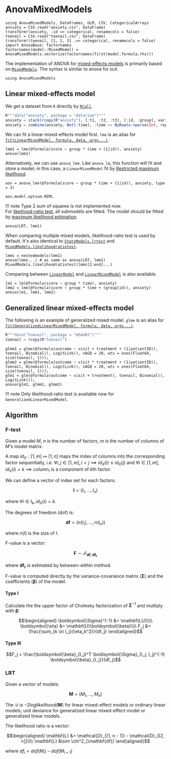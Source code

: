 # AnovaMixedModels
```@setup mm
using AnovaMixedModels, DataFrames, GLM, CSV, CategoricalArrays
anxiety = CSV.read("anxiety.csv", DataFrame)
transform!(anxiety, :id => categorical, renamecols = false)
toenail = CSV.read("toenail.csv", DataFrame)
transform!(toenail, [1, 2, 3] .=> categorical, renamecols = false)
import AnovaBase: factornames
factornames(model::MixedModel) = AnovaMixedModels.vectorize(factornames(first(model.formula.rhs)))
```
The implementation of ANOVA for [mixed-effects models](https://en.wikipedia.org/wiki/Mixed_model) is primarily based on [`MixedModels`](https://juliastats.org/MixedModels.jl/stable/). The syntax is similar to anova for `GLM`.   
```@example mm
using AnovaMixedModels
```
## Linear mixed-effects model
We get a dataset from `R` directly by [`RCall`](https://juliainterop.github.io/RCall.jl/stable/).
```julia
R"""data("anxiety", package = "datarium")"""
anxiety = stack(rcopy(R"anxiety"), [:t1, :t2, :t3], [:id, :group], variable_name = :time, value_name = :score)
anxiety = combine(anxiety, Not(:time), :time => ByRow(x->parse(Int, replace(String(x), "t"=>""))) => :time)
```
We can fit a linear mixed-effects model first. `lme` is an alias for [`fit(LinearMixedModel, formula, data, args...)`](https://juliastats.org/MixedModels.jl/stable/constructors/#Examples-of-linear-mixed-effects-model-fits).
```@example mm
lmm1 = lme(@formula(score ~ group * time + (1|id)), anxiety)
anova(lmm1)
```
Alternatively, we can use `anova_lme`. Like `anova_lm`, this function will fit and store a model; in this case, a `LinearMixedModel` fit by [Restricted maximum likelihood](https://en.wikipedia.org/wiki/Restricted_maximum_likelihood).
```@example mm
aov = anova_lme(@formula(score ~ group * time + (1|id)), anxiety, type = 3)
```
```@example mm
aov.model.optsum.REML
```
!!! note
    Type 2 sum of squares is not implemented now.  
For [likeihood-ratio test](https://en.wikipedia.org/wiki/Likelihood-ratio_test), all submodels are fitted. The model should be fitted by [maximum likelihood estimation](https://en.wikipedia.org/wiki/Maximum_likelihood_estimation).
```@example mm
anova(LRT, lmm1)
```
When comparing multiple mixed models, likelihood-ratio test is used by default. 
It's also identical to [`StatsModels.lrtest`](https://juliastats.org/StatsModels.jl/stable/api/#StatsModels.lrtest) and [`MixedModels.likelihoodratiotest`](https://juliastats.org/MixedModels.jl/stable/api/#MixedModels.LikelihoodRatioTest).
```@example mm
lmms = nestedmodels(lmm1)
anova(lmms...) # as same as anova(LRT, lmm1)
MixedModels.likelihoodratiotest(lmms[2:end]...)
``` 
Comparing between [`LinearModel`](https://juliastats.org/GLM.jl/stable/api/#GLM.LinearModel) and [`LinearMixedModel`](https://juliastats.org/MixedModels.jl/stable/api/#MixedModels.LinearMixedModel) is also available.
```@example mm
lm1 = lm(@formula(score ~ group * time), anxiety)
lmm2 = lme(@formula(score ~ group * time + (group|id)), anxiety)
anova(lm1, lmm1, lmm2)
```
## Generalized linear mixed-effects model
The following is an example of generalized mixed model. `glme` is an alias for [`fit(GeneralizedLinearMixedModel, formula, data, args...)`](https://juliastats.org/MixedModels.jl/stable/constructors/#Fitting-generalized-linear-mixed-models).
```julia
R"""data("toenail", package = "HSAUR2")"""
toenail = rcopy(R"toenail")
```
```@example mm
glmm1 = glme(@formula(outcome ~ visit + treatment + (1|patientID)), toenail, Binomial(), LogitLink(), nAGQ = 20, wts = ones(Float64, size(toenail, 1)));
glmm2 = glme(@formula(outcome ~ visit * treatment + (1|patientID)), toenail, Binomial(), LogitLink(), nAGQ = 20, wts = ones(Float64, size(toenail, 1)));
glm1 = glm(@formula(outcome ~ visit + treatment), toenail, Binomial(), LogitLink());
anova(glm1, glmm1, glmm2)
```
!!! note
    Only likelihood-ratio test is available now for `GeneralizedLinearMixedModel`.

## Algorithm
### F-test
Given a model $M$, $n$ is the number of factors, $m$ is the number of columns of $M$'s model matrix.

A map $id_X: [1, m] \mapsto [1, n]$ maps the index of columns into the corresponding factor sequentially, i.e. $\forall i, j \in [1, m], i \lt j \implies id_X(i) \leq id_X(j)$ and $\forall i \in [1, m], id_X(i) = k \implies \text{column}_i \text{ is a component of } k\text{th factor}$.

We can define a vector of index set for each factors:
```math
\mathbf{I} = (I_1, ..., I_n)
```
where $\forall i \in I_k, id_X(i) = k$.

The degrees of freedom (dof) is:
```math
\mathbf{df} = (n(I_1), ..., n(I_n))
```
where $n(I)$ is the size of $I$.

F-value is a vector:
```math
\mathbf{F} \sim \mathcal{F}_{\mathbf{df}, \mathbf{df_r}}
```
where $\mathbf{df_r}$ is estimated by between-within method.

F-value is computed directly by the variance-covariance matrix ($\boldsymbol \Sigma$) and the coefficients ($\boldsymbol \beta$) of the model. 
#### Type I
Calculate the the upper factor of Cholesky factorization of $\boldsymbol \Sigma^{-1}$ and multiply with $\boldsymbol \beta$:
```math
\begin{aligned}
    \boldsymbol{\Sigma}^{-1} &= \mathbf{LU}\\\\
    \boldsymbol{\eta} &= \mathbf{U}\boldsymbol{\beta}\\\\
    F_j &= \frac{\sum_{k \in I_j}{\eta_k^2}}{df_j}
\end{aligned}
```

#### Type III
```math
F_j = \frac{\boldsymbol{\beta}_{I_j}^T \boldsymbol{\Sigma}_{I_j; I_j}^{-1} \boldsymbol{\beta}_{I_j}}{df_j}
```

### LRT
Given a vector of models:
```math
\mathbf{M} = (M_1, ..., M_n)
``` 
The $\mathcal{D}$ is $-2loglikelihood(\mathbf{M})$ for linear mixed-effect models or ordinary linear models; unit deviance for generalized linear mixed-effect model or generalized linear models.

The likelihood ratio is a vector:
```math
\begin{aligned}
    \mathbf{L} &= \mathcal{D}_{[1, n - 1]} - \mathcal{D}_{[2, n]}\\\\
    \mathbf{L} &\sim \chi^2_{\mathbf{df}}
\end{aligned}
```
where $df_i = dof(M_i) - dof(M_{i+1})$